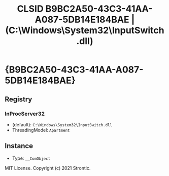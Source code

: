 ﻿---
title: "CLSID B9BC2A50-43C3-41AA-A087-5DB14E184BAE | (C:\\Windows\\System32\\InputSwitch.dll)"
excerpt: What is COM-Object CLSID B9BC2A50-43C3-41AA-A087-5DB14E184BAE?
---

# {B9BC2A50-43C3-41AA-A087-5DB14E184BAE}


## Registry


### InProcServer32

* (default): `C:\Windows\System32\InputSwitch.dll`
* ThreadingModel: `Apartment`

## Instance

* Type: `__ComObject`

MIT License. Copyright (c) 2021 Strontic.


